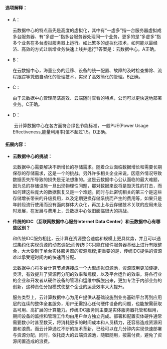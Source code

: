 #### 选项解释：

* A：

  ​	云数据中心的特点首先是高度的虚拟化，其中有“一虚多”指一台服务器虚拟成多台服务器、有“多虚一”指多台服务器处理同一个业务，更多的是“多虚多”指多个业务在多台虚拟服务器上运行。如此繁多的虚拟化技术，如何能以最经济、高效的方式让新增业务快速上线并运行?答案是：云数据中心。A正确。

* B：

  ​	在云数据中心，海量业务的迁移、设备的统一配置、故障的及时检查排除、流程跟踪等凭借自动化的管理技术，实现了高效简化的管理。B正确。

* C：

  ​	由于云数据中心管理简洁高效、云端随时查看的特点，公司可以更快速地部署业务。C正确。

* D：

  ​	云计算数据中心在各方面符合绿色节能标准，一般PUE(Power Usage Effectiveness,能量利用率)值不超过1.5。D正确。

#### 拓展内容：

* **云数据中心的挑战：**

  ​	云数据中心需要解决不断增长的存储需求。随着企业面临数据增长和需要长期保存的存储需求，这是一个的挑战。另外许多相关企业来说，因意外情况导致数据丢失所导致的损失是无法想象的。这是云数据中心公认面临的最大难题，因为总的存储设施一旦出现物理性问题，那对数据来说将是毁灭性的打击，而如何建这些庞大的数据恢复又是一个难题。同时与此密切相关的第三个是这些存储增长带来的升级费用，以及定期更换存储系统而产生的费用等，如果只是年龄段流行使用而没有面向群体大众化，再加上与云存储技术关联的应用未及时发展，在发展与费用上，云数据中心依旧面临很大的挑战。

* **传统的IDC（互联网数据中心服务Internet Data Center）和云数据中心有哪些区别？**

  ​	和传统IDC服务相比，云计算在资源整合速度和规模上更具优势，并且可以通过集约化实现资源的动态调配;而传统IDC只能在硬件服务器基础上进行有限整合，大大受制于单台实体服务器的资源规模;更重要的是，传统IDC提供的资源难以承受短时间内的快速再分配。

  ​	云数据中心将多台计算节点连接成一个大型虚拟资源池，资源取用更加便捷、灵活，有效提升了资源再分配的效率和规模，以及平台运作的效率。将各行业的企业和开发者从硬件设备的管理和运维中解脱出来，更加专注于内部业务的创新，这种责任分担模式使整个企业的运营效率大大提升。

  ​	服务类型上，云计算数据中心为用户提供从基础设施到业务基础平台再到应用层的连续的整体全套服务，用户无需担心任何硬件设备的问题，也能按需获取高可用、高扩展的计算能力。传统IDC服务则主要是实体服务器托管和租用，期间设备的监控和管理工作均由用户单方独立完成。部署和配置实体硬件通常需要数小时甚至数天，将消耗更多的时间成本和人员精力，还容易造成资源闲置和浪费。而云计算通过不断的技术革新，已经可以在几分钟内实现快速部署与资源分配，同时，依托庞大的云端资源池，随取随用，按需付费，避免了资源闲置造成的浪费。

  

